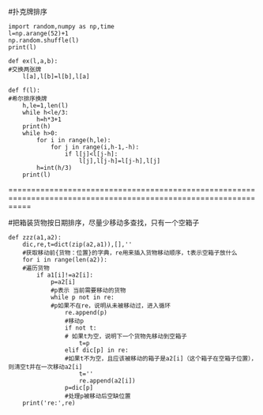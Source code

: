 #扑克牌排序

    import random,numpy as np,time
    l=np.arange(52)+1
    np.random.shuffle(l)
    print(l)

    def ex(l,a,b):      
    #交换两张牌
        l[a],l[b]=l[b],l[a]

    def f(l):           
    #希尔排序换牌
        h,le=1,len(l)
        while h<le/3:
            h=h*3+1
        print(h)
        while h>0:
            for i in range(h,le):
                for j in range(i,h-1,-h):
                    if l[j]<l[j-h]:
                        l[j],l[j-h]=l[j-h],l[j]
            h=int(h/3)
        print(l)



=================================================================================================================

#把箱装货物按日期排序，尽量少移动多查找，只有一个空箱子

    def zzz(a1,a2):
        dic,re,t=dict(zip(a2,a1)),[],''     
        #获取移动前{货物：位置}的字典，re用来插入货物移动顺序，t表示空箱子放什么
        for i in range(len(a2)):        
        #遍历货物
            if a1[i]!=a2[i]:            
                p=a2[i]                   
                #p表示 当前需要移动的货物
                while p not in re:       
                #p如果不在re，说明从未被移动过，进入循环
                    re.append(p)            
                    #移动p 
                    if not t:             
                    # 如果t为空，说明下一个货物先移动到空箱子
                        t=p
                    elif dic[p] in re:        
                    #如果t不为空，且应该被移动的箱子是a2[i]（这个箱子在空箱子位置），则清空t并在一次移动a2[i]
                        t=''
                        re.append(a2[i])
                    p=dic[p]                
                    #处理p被移动后空缺位置
        print('re:',re)
